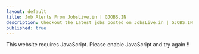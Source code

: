 ```yaml
---
layout: default
title: Job Alerts From JobsLive.in | GJOBS.IN
description: Checkout the Latest jobs posted on JobsLive.in | GJOBS.IN | Updates from all your favorite job portals at a single place
published: true
---
```

<script>
             
              document.write(x1.concat(s1)+jobslive+s2.concat(x2));
              
             </script><noscript>This website requires JavaScript. Please enable JavaScript and try again !!</noscript>
             
